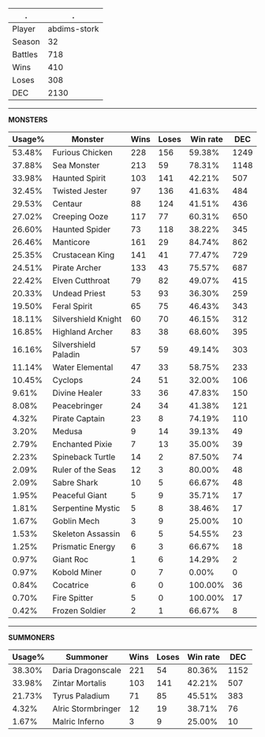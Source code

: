 .|.
|-|-
Player|abdims-stork
Season|32
Battles|718
Wins|410
Loses|308
DEC|2130

---
**MONSTERS**

Usage%|Monster|Wins|Loses|Win rate|DEC|
-|-|-|-|-|-|
53.48%|Furious Chicken|228|156|59.38%|1249|
37.88%|Sea Monster|213|59|78.31%|1148|
33.98%|Haunted Spirit|103|141|42.21%|507|
32.45%|Twisted Jester|97|136|41.63%|484|
29.53%|Centaur|88|124|41.51%|436|
27.02%|Creeping Ooze|117|77|60.31%|650|
26.60%|Haunted Spider|73|118|38.22%|345|
26.46%|Manticore|161|29|84.74%|862|
25.35%|Crustacean King|141|41|77.47%|729|
24.51%|Pirate Archer|133|43|75.57%|687|
22.42%|Elven Cutthroat|79|82|49.07%|415|
20.33%|Undead Priest|53|93|36.30%|259|
19.50%|Feral Spirit|65|75|46.43%|343|
18.11%|Silvershield Knight|60|70|46.15%|312|
16.85%|Highland Archer|83|38|68.60%|395|
16.16%|Silvershield Paladin|57|59|49.14%|303|
11.14%|Water Elemental|47|33|58.75%|233|
10.45%|Cyclops|24|51|32.00%|106|
9.61%|Divine Healer|33|36|47.83%|150|
8.08%|Peacebringer|24|34|41.38%|121|
4.32%|Pirate Captain|23|8|74.19%|110|
3.20%|Medusa|9|14|39.13%|49|
2.79%|Enchanted Pixie|7|13|35.00%|39|
2.23%|Spineback Turtle|14|2|87.50%|74|
2.09%|Ruler of the Seas|12|3|80.00%|48|
2.09%|Sabre Shark|10|5|66.67%|48|
1.95%|Peaceful Giant|5|9|35.71%|17|
1.81%|Serpentine Mystic|5|8|38.46%|17|
1.67%|Goblin Mech|3|9|25.00%|10|
1.53%|Skeleton Assassin|6|5|54.55%|23|
1.25%|Prismatic Energy|6|3|66.67%|18|
0.97%|Giant Roc|1|6|14.29%|2|
0.97%|Kobold Miner|0|7|0.00%|0|
0.84%|Cocatrice|6|0|100.00%|36|
0.70%|Fire Spitter|5|0|100.00%|17|
0.42%|Frozen Soldier|2|1|66.67%|8|

---
**SUMMONERS**

Usage%|Summoner|Wins|Loses|Win rate|DEC|
-|-|-|-|-|-|
38.30%|Daria Dragonscale|221|54|80.36%|1152|
33.98%|Zintar Mortalis|103|141|42.21%|507|
21.73%|Tyrus Paladium|71|85|45.51%|383|
4.32%|Alric Stormbringer|12|19|38.71%|76|
1.67%|Malric Inferno|3|9|25.00%|10|
